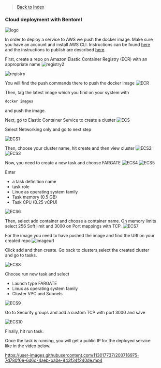 > [Back to Index](README.md)


### Cloud deployment with Bentoml

![logo](https://github.com/dimzachar/mlzoomcamp/blob/master/Notes/Images/awsbento.png)

In order to deploy a service to AWS we push the docker image. Make sure you have an account and install AWS CLI. Instructions can be found [here](https://mlbookcamp.com/article/aws) and the instructions to publish are described [here](https://www.youtube.com/watch?v=aF-TfJXQX-w&list=PL3MmuxUbc_hIhxl5Ji8t4O6lPAOpHaCLR&index=72).

First, create a repo on Amazon Elastic Container Registry (ECR) with an appropriate name
![registry2](https://github.com/dimzachar/mlzoomcamp_projects/blob/master/00-midterm_project/Images/Elastic-Container-Registry%20(2).png)

![registry](https://github.com/dimzachar/mlzoomcamp_projects/blob/master/00-midterm_project/Images/Elastic-Container-Registry%20.png)

You will find the push commands there to push the docker image
![ECR](https://github.com/dimzachar/mlzoomcamp_projects/blob/master/00-midterm_project/Images/Elastic-Container-push.png)

Then, tag the latest image which you find on your system with

```bash
docker images
```

and push the image.  

Next, go to Elastic Container Service to create a cluster 
![ECS](https://github.com/dimzachar/mlzoomcamp_projects/blob/master/00-midterm_project/Images/Amazon-ECS.png)

Select Networking only and go to next step

![ECS1](https://github.com/dimzachar/mlzoomcamp_projects/blob/master/00-midterm_project/Images/Amazon-ECS%20(1).png)

Then, choose your cluster name, hit create and then view cluster
![ECS2](https://github.com/dimzachar/mlzoomcamp_projects/blob/master/00-midterm_project/Images/Amazon-ECS%20(2).png)
![ECS3](https://github.com/dimzachar/mlzoomcamp_projects/blob/master/00-midterm_project/Images/Amazon-ECS%20(3).png)

Now, you need to create a new task and choose FARGATE
![ECS4](https://github.com/dimzachar/mlzoomcamp_projects/blob/master/00-midterm_project/Images/Amazon-ECS%20(4).png)
![ECS5](https://github.com/dimzachar/mlzoomcamp_projects/blob/master/00-midterm_project/Images/Amazon-ECS%20(5).png)

Enter 
* a task definition name
* task role
* Linux as operating system family
* Task memory (0.5 GB)
* Task CPU (0.25 vCPU)

![ECS6](https://github.com/dimzachar/mlzoomcamp_projects/blob/master/00-midterm_project/Images/Amazon-ECS%20(6).png)

Then, select add container and choose a container name.
On memory limits select 256 Soft limit and 3000 on Port mappings with TCP.
![ECS7](https://github.com/dimzachar/mlzoomcamp_projects/blob/master/00-midterm_project/Images/Amazon-ECS%20(7).png)

For the image you need to have pushed the image and find the URI on your created repo
![imageurl](https://github.com/dimzachar/mlzoomcamp_projects/blob/master/00-midterm_project/Images/Elastic-Container-Registry%20(3).png)

Click add and then create. Go back to clusters,select the created cluster and go to tasks. 

![ECS8](https://github.com/dimzachar/mlzoomcamp_projects/blob/master/00-midterm_project/Images/Amazon-ECS%20(8).png)

Choose run new task and select

* Launch type FARGATE
* Linux as operating system family
* Cluster VPC and Subnets

![ECS9](https://github.com/dimzachar/mlzoomcamp_projects/blob/master/00-midterm_project/Images/Amazon-ECS%20(9).png)

Go to Security groups and add a custom TCP with port 3000 and save

![ECS10](https://github.com/dimzachar/mlzoomcamp_projects/blob/master/00-midterm_project/Images/Amazon-ECS%20(10).png)

Finally, hit run task.

Once the task is running, you will get a public IP for the deployed service like in the video below.

https://user-images.githubusercontent.com/113017737/200716975-7d780f6e-6d6d-4aeb-ba0e-843f34f240de.mp4
